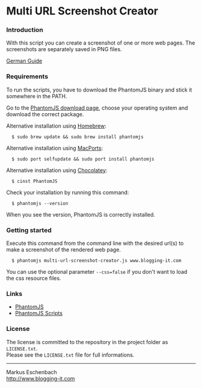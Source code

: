 Multi URL Screenshot Creator
====================================

### Introduction

With this script you can create a screenshot of one or more web pages. The screenshots are separately saved in PNG files.

[German Guide](http://www.blogging-it.com/phantomjs-script-um-von-mehreren-webseiten-screenshot-zu-erstellen/programmierung/javascript/phantomjs.html)


### Requirements

To run the scripts, you have to download the PhantomJS binary and stick it somewhere in the PATH.

Go to the [PhantomJS download page](http://www.phantomjs.org/download.html), choose your operating system and download the correct package.


Alternative installation using [Homebrew](http://brew.sh):
```
  $ sudo brew update && sudo brew install phantomjs
```


Alternative installation using [MacPorts](https://www.macports.org):
```
  $ sudo port selfupdate && sudo port install phantomjs
```


Alternative installation using [Chocolatey](https://www.chocolatey.org):
```
  $ cinst PhantomJS
```


Check your installation by running this command:
```
  $ phantomjs --version
```

When you see the version, PhantomJS is correctly installed.


### Getting started

Execute this command from the command line with the desired url(s) to make a screenshot of the rendered web page.  

```
  $ phantomjs multi-url-screenshot-creator.js www.blogging-it.com
```

You can use the optional parameter `--css=false` if you don't want to load the css resource files.


### Links

* [PhantomJS](http://www.phantomjs.org)
* [PhantomJS Scripts](http://www.blogging-it.com/programmierung/javascript/phantomjs)


### License
The license is committed to the repository in the project folder as `LICENSE.txt`.  
Please see the `LICENSE.txt` file for full informations.


----------------------------------

Markus Eschenbach  
http://www.blogging-it.com

